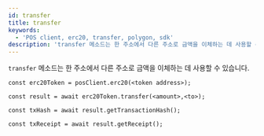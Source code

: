 ```yaml
---
id: transfer
title: transfer
keywords:
  - 'POS client, erc20, transfer, polygon, sdk'
description: 'transfer 메소드는 한 주소에서 다른 주소로 금액을 이체하는 데 사용할 수 있습니다.'
---
```


`transfer` 메소드는 한 주소에서 다른 주소로 금액을 이체하는 데 사용할 수 있습니다.

```
const erc20Token = posClient.erc20(<token address>);

const result = await erc20Token.transfer(<amount>,<to>);

const txHash = await result.getTransactionHash();

const txReceipt = await result.getReceipt();

```
